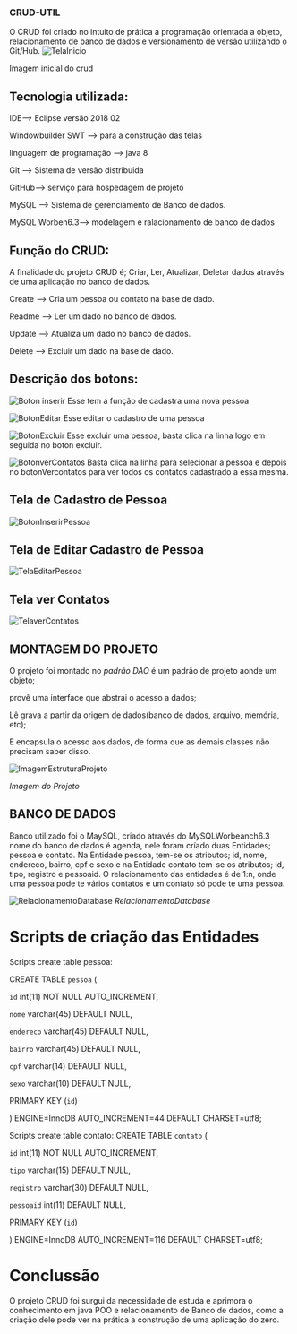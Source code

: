 ### CRUD-UTIL
O CRUD foi criado no intuito de prática a programação orientada a objeto, relacionamento de banco de dados e versionamento de versão utilizando o Git/Hub.
![TelaInicio](https://user-images.githubusercontent.com/48805256/56297862-8543f700-6107-11e9-92d0-8223c65dd7db.PNG)

Imagem inicial do crud

## Tecnologia utilizada:
IDE--> Eclipse versão 2018 02

Windowbuilder SWT --> para a construção das telas 

linguagem de programação --> java 8

Git --> Sistema de versão distribuida 

GitHub--> serviço para hospedagem de projeto

MySQL --> Sistema de gerenciamento de Banco de dados.

MySQL Worben6.3--> modelagem e ralacionamento de banco de dados

## Função do CRUD:
A finalidade do projeto CRUD é; Criar, Ler, Atualizar, Deletar dados através de uma aplicação no banco de dados.

Create --> Cria um pessoa ou contato na base de dado.

Readme --> Ler um dado no banco de dados.

Update --> Atualiza um dado no banco de dados.

Delete --> Excluir um dado na base de dado.

## Descrição dos botons:

![Boton inserir](https://user-images.githubusercontent.com/48805256/56298646-e9b38600-6108-11e9-8722-389a13c5dd34.PNG) Esse tem a função de cadastra uma nova pessoa

![BotonEditar](https://user-images.githubusercontent.com/48805256/56298903-5fb7ed00-6109-11e9-975e-1b67397b63f6.PNG) Esse editar o cadastro de uma pessoa

![BotonExcluir](https://user-images.githubusercontent.com/48805256/56299016-97269980-6109-11e9-84ab-26e29b880a53.PNG) Esse excluir uma pessoa, basta clica na linha logo em seguida no boton excluir.

![BotonverContatos](https://user-images.githubusercontent.com/48805256/56299145-d7861780-6109-11e9-9735-bd08b70ddc74.PNG) Basta clica na linha para selecionar a pessoa e depois no botonVercontatos para ver todos os contatos cadastrado a essa mesma.

## Tela de Cadastro de Pessoa
![BotonInserirPessoa](https://user-images.githubusercontent.com/48805256/56299686-e91bef00-610a-11e9-84f2-b5b2a67dbb3a.PNG)

## Tela de Editar Cadastro de Pessoa

![TelaEditarPessoa](https://user-images.githubusercontent.com/48805256/56300196-e40b6f80-610b-11e9-94dd-df3257e333a4.PNG)

## Tela ver Contatos

![TelaverContatos](https://user-images.githubusercontent.com/48805256/56300369-3c427180-610c-11e9-978a-403320b9eaae.PNG)

## MONTAGEM DO PROJETO
 O projeto foi montado no *padrão DAO* é um padrão de projeto aonde um objeto;
 
 provê uma interface que abstrai o acesso a dados;
 
 Lê grava a partir da origem de dados(banco de dados, arquivo, memória, etc);
 
 E encapsula o acesso aos dados, de forma que as demais classes não precisam saber disso.
 
 ![ImagemEstruturaProjeto](https://user-images.githubusercontent.com/48805256/56300572-93e0dd00-610c-11e9-828e-a889fa33586c.PNG)
 
 *Imagem do Projeto*
 
 ## BANCO DE DADOS
Banco utilizado foi o MaySQL, criado através do MySQLWorbeanch6.3 
nome do banco de dados é agenda, nele foram críado duas Entidades; pessoa e contato.
Na Entidade pessoa, tem-se os atributos; id, nome, endereco, bairro, cpf e sexo e na Entidade contato tem-se os atributos; id, tipo, registro e pessoaid.
O relacionamento das entidades é de 1:n, onde uma pessoa pode te vários contatos e um contato só pode te uma pessoa.

![RelacionamentoDatabase](https://user-images.githubusercontent.com/48805256/56301017-5a5ca180-610d-11e9-8fa5-f490d812c66d.PNG)
*RelacionamentoDatabase*

# Scripts de criação das Entidades

Scripts create table pessoa:

CREATE TABLE `pessoa` (

  `id` int(11) NOT NULL AUTO_INCREMENT,
  
  `nome` varchar(45) DEFAULT NULL,
  
  `endereco` varchar(45) DEFAULT NULL,
  
  `bairro` varchar(45) DEFAULT NULL,
  
  `cpf` varchar(14) DEFAULT NULL,
  
  `sexo` varchar(10) DEFAULT NULL,
  
  PRIMARY KEY (`id`)
  
) ENGINE=InnoDB AUTO_INCREMENT=44 DEFAULT CHARSET=utf8;

Scripts create table contato:
CREATE TABLE `contato` (

  `id` int(11) NOT NULL AUTO_INCREMENT,
  
  `tipo` varchar(15) DEFAULT NULL,
  
  `registro` varchar(30) DEFAULT NULL,
  
  `pessoaid` int(11) DEFAULT NULL,
  
  PRIMARY KEY (`id`)
  
) ENGINE=InnoDB AUTO_INCREMENT=116 DEFAULT CHARSET=utf8;


# Conclussão
O projeto CRUD foi surgui da necessidade de  estuda e aprimora o conhecimento em java POO e relacionamento de Banco de dados, como a criação dele pode ver na prática a construção de uma aplicação do zero.




 
 










